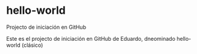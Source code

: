 # hello-world
Projecto de iniciación en GitHub


Este es el projecto de iniciación en GitHub de Eduardo, dneominado hello-world (clásico)
